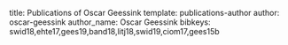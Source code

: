 title: Publications of Oscar Geessink
template: publications-author
author: oscar-geessink
author_name: Oscar Geessink
bibkeys: swid18,ehte17,gees19,band18,litj18,swid19,ciom17,gees15b